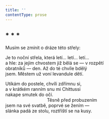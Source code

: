 ```yaml
---
title: ''
contentType: prose
---
```


## \* \* \*

Musím se zmínit o dráze této střely:

Je to noční střela, která letí… letí… letí…  
a hle: za jejím chvostem již bělá se — v rozpětí  
obratníků — den. Až do té chvíle bdělý  
jsem. Městem už voní levandule dětí.

Utíkám do postele, chvíli zdřímnu si,  
a v krátkém ranním snu mi Chittussi  
nakape smutek do očí.  
                                 Těsně před probuzením  
jsem na své svatbě, poprvé se žením —  
slánka padá ze stolu, roztříští se na kusy.
